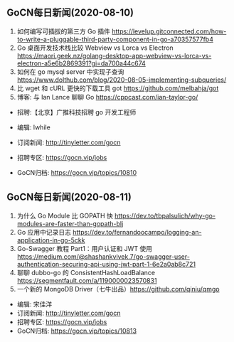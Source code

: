 ## GoCN每日新闻(2020-08-10)

1. 如何编写可插拔的第三方 Go 插件 https://levelup.gitconnected.com/how-to-write-a-pluggable-third-party-component-in-go-a70357577fb4
2. Go 桌面开发技术栈比较 Webview vs Lorca vs Electron https://maori.geek.nz/golang-desktop-app-webview-vs-lorca-vs-electron-a5e6b2869391?gi=da700a44c674  
3. 如何在 go mysql server 中实现子查询 https://www.dolthub.com/blog/2020-08-05-implementing-subqueries/
4. 比 wget 和 cURL 更快的下载工具 got https://github.com/melbahja/got
5. 博客: 与 Ian Lance 聊聊 Go https://cppcast.com/ian-taylor-go/

- 招聘:【北京】广推科技招聘 go 开发工程师

- 编辑: lwhile
- 订阅新闻: http://tinyletter.com/gocn
- 招聘专区: https://gocn.vip/jobs
- GoCN归档: https://gocn.vip/topics/10810


## GoCN每日新闻(2020-08-11)

1. 为什么 Go Module 比 GOPATH 快 https://dev.to/tbpalsulich/why-go-modules-are-faster-than-gopath-blj
2. Go 应用中记录日志 https://dev.to/fernandoocampo/logging-an-application-in-go-5ckk
3. Go-Swagger 教程 Part1：用户认证和 JWT 使用 https://medium.com/@shashankvivek.7/go-swagger-user-authentication-securing-api-using-jwt-part-1-6e2a0ab8c721
4. 聊聊 dubbo-go 的 ConsistentHashLoadBalance https://segmentfault.com/a/1190000023570831
5. 一个新的 MongoDB Driver（七牛出品）https://github.com/qiniu/qmgo

- 编辑: 宋佳洋
- 订阅新闻: http://tinyletter.com/gocn
- 招聘专区: https://gocn.vip/jobs
- GoCN归档: https://gocn.vip/topics/10813
